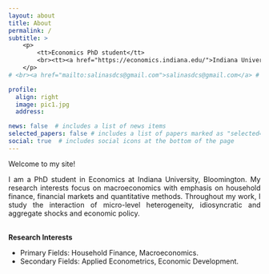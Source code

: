 ```yaml
---
layout: about
title: About
permalink: /
subtitle: >
    <p>
        <tt>Economics PhD student</tt>
        <br><tt><a href="https://economics.indiana.edu/">Indiana University</a></tt>
    </p>
# <br><a href="mailto:salinasdcs@gmail.com">salinasdcs@gmail.com</a> # <i>Ph.D. Candidate, <a href="https://economics.indiana.edu/index.html">Department of Economics, Indiana University</a>.</i>

profile:
  align: right
  image: pic1.jpg
  address:

news: false  # includes a list of news items
selected_papers: false # includes a list of papers marked as "selected={true}"
social: true  # includes social icons at the bottom of the page
---
```


Welcome to my site! 

<p align="justify">
I am a PhD student in Economics at Indiana University, Bloomington. My research interests focus on macroeconomics with emphasis on household finance, financial markets and quantitative methods. Throughout my work, I study the interaction of micro-level heterogeneity, idiosyncratic and aggregate shocks and economic policy.
</p>

<br>
<strong>Research Interests</strong>
<ul>
<li>Primary Fields: Household Finance, Macroeconomics.</li>
<li>Secondary Fields: Applied Econometrics, Economic Development.</li>
</ul>